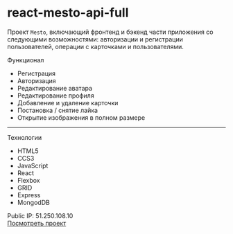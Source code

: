 # react-mesto-api-full
Проект `Mesto`, включающий фронтенд и бэкенд части приложения со следующими возможностями: авторизации и регистрации пользователей, операции с карточками и пользователями.

Функционал
* Регистрация
* Авторизация
* Редактирование аватара
* Редактирование профиля
* Добавление и удаление карточки
* Постановка / снятие лайка
* Открытие изображения в полном размере

---

Технологии
* HTML5
* CCS3
* JavaScript
* React
* Flexbox
* GRID
* Express
* MongodDB

Public IP: 51.250.108.10  
[Посмотреть проект](https://borisbell.nomoredomains.xyz)

